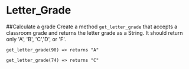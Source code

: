 # Letter_Grade

##Calculate a grade
Create a method `get_letter_grade` that accepts a classroom grade and returns the letter grade as a String. It should return only 'A', 'B', 'C','D', or 'F'.

```
get_letter_grade(90) => returns "A"

get_letter_grade(74) => returns "C"
```
